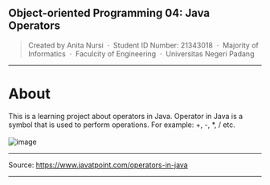 ## Object-oriented Programming 04: Java Operators
> Created by Anita Nursi &nbsp;&middot;&nbsp;
> Student ID Number: 21343018 &nbsp;&middot;&nbsp;
> Majority of Informatics &nbsp;&middot;&nbsp;
> Faculcity of Engineering &nbsp;&middot;&nbsp;
> Universitas Negeri Padang
---
# About
This is a learning project about operators in Java. Operator in Java is a symbol that is used to perform operations. For example: +, -, *, / etc. 
<br><br> ![image](https://user-images.githubusercontent.com/112265105/189867603-60bb389e-c334-45ba-8878-1e8ee5ef1a2e.png)

---
Source: https://www.javatpoint.com/operators-in-java

---
